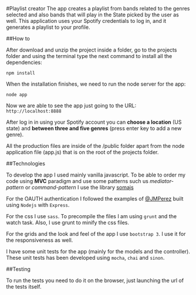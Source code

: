 #Playlist creator
The app creates a playlist from bands related to the genres selected and also bands that will play in the State picked by the user as well. This application uses your Spotify credentials to log in, and it generates a playlist to your profile.

##How to

After download and unzip the project inside a folder, go to the projects folder and using the terminal type the next command to install all the dependencies:

```
npm install
```

When the installation finishes, we need to run the node server for the app:

```
node app
```

Now we are able to see the app just going to the URL: ```http://localhost:8888```

After log in in using your Spotify account you can **choose a location** (US state) and **between three and five genres** (press enter key to add a new genre).

All the production files are inside of the /public folder apart from the node application file (app.js) that is on the root of the projects folder.


##Technologies

To develop the app I used mainly vanilla javascript. To be able to order my code using **MVC** paradigm and use some patterns such us *mediator-pattern* or *command-pattern* I use the library <a href="http://somajs.github.io/somajs/site/#what-is-soma-js">somajs</a>

For the OAUTH authentication I followed the examples of <a href="https://github.com/JMPerez/spotify-web-api-js">@JMPerez</a> built using ```Nodejs``` with ```Express```.

For the css I use ```sass```. To precompile the files I am using ```grunt``` and the watch task. Also, I use grunt to minify the css files.

For the grids and the look and feel of the app I use ```bootstrap 3```. I use it for the responsiveness as well. 

I have some unit tests for the app (mainly for the models and the controller). These unit tests has been developed using ```mocha```, ```chai``` and ```sinon```.

##Testing

To run the tests you need to do it on the browser, just launching the url of the tests itself. 
